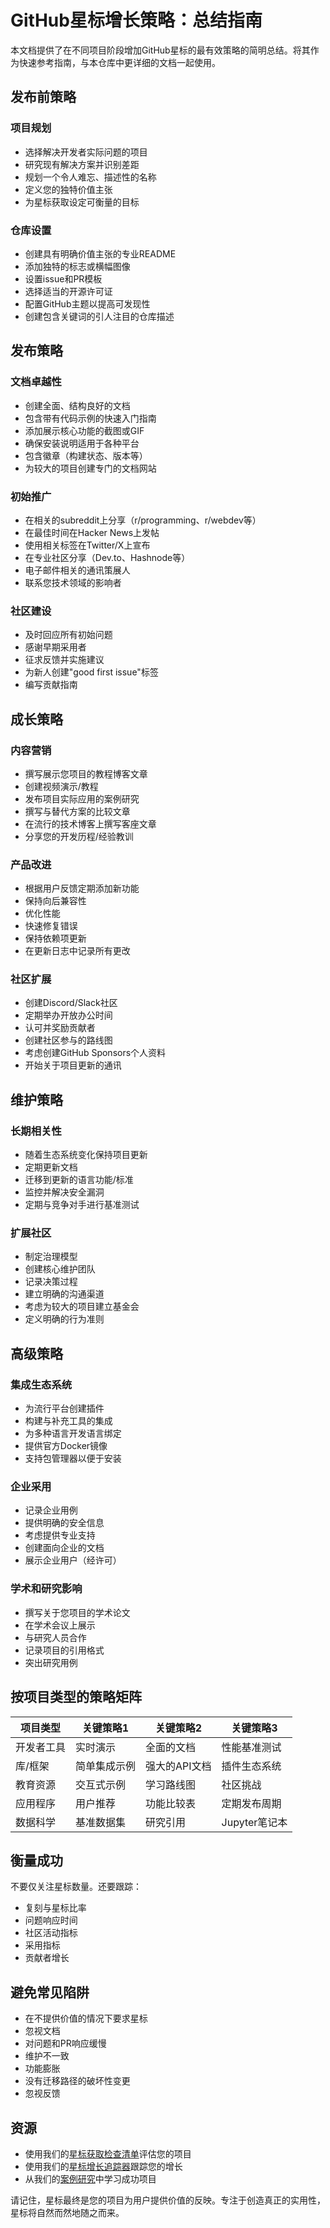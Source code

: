# GitHub星标增长策略：总结指南

本文档提供了在不同项目阶段增加GitHub星标的最有效策略的简明总结。将其作为快速参考指南，与本仓库中更详细的文档一起使用。

## 发布前策略

### 项目规划
- 选择解决开发者实际问题的项目
- 研究现有解决方案并识别差距
- 规划一个令人难忘、描述性的名称
- 定义您的独特价值主张
- 为星标获取设定可衡量的目标

### 仓库设置
- 创建具有明确价值主张的专业README
- 添加独特的标志或横幅图像
- 设置issue和PR模板
- 选择适当的开源许可证
- 配置GitHub主题以提高可发现性
- 创建包含关键词的引人注目的仓库描述

## 发布策略

### 文档卓越性
- 创建全面、结构良好的文档
- 包含带有代码示例的快速入门指南
- 添加展示核心功能的截图或GIF
- 确保安装说明适用于各种平台
- 包含徽章（构建状态、版本等）
- 为较大的项目创建专门的文档网站

### 初始推广
- 在相关的subreddit上分享（r/programming、r/webdev等）
- 在最佳时间在Hacker News上发帖
- 使用相关标签在Twitter/X上宣布
- 在专业社区分享（Dev.to、Hashnode等）
- 电子邮件相关的通讯策展人
- 联系您技术领域的影响者

### 社区建设
- 及时回应所有初始问题
- 感谢早期采用者
- 征求反馈并实施建议
- 为新人创建"good first issue"标签
- 编写贡献指南

## 成长策略

### 内容营销
- 撰写展示您项目的教程博客文章
- 创建视频演示/教程
- 发布项目实际应用的案例研究
- 撰写与替代方案的比较文章
- 在流行的技术博客上撰写客座文章
- 分享您的开发历程/经验教训

### 产品改进
- 根据用户反馈定期添加新功能
- 保持向后兼容性
- 优化性能
- 快速修复错误
- 保持依赖项更新
- 在更新日志中记录所有更改

### 社区扩展
- 创建Discord/Slack社区
- 定期举办开放办公时间
- 认可并奖励贡献者
- 创建社区参与的路线图
- 考虑创建GitHub Sponsors个人资料
- 开始关于项目更新的通讯

## 维护策略

### 长期相关性
- 随着生态系统变化保持项目更新
- 定期更新文档
- 迁移到更新的语言功能/标准
- 监控并解决安全漏洞
- 定期与竞争对手进行基准测试

### 扩展社区
- 制定治理模型
- 创建核心维护团队
- 记录决策过程
- 建立明确的沟通渠道
- 考虑为较大的项目建立基金会
- 定义明确的行为准则

## 高级策略

### 集成生态系统
- 为流行平台创建插件
- 构建与补充工具的集成
- 为多种语言开发语言绑定
- 提供官方Docker镜像
- 支持包管理器以便于安装

### 企业采用
- 记录企业用例
- 提供明确的安全信息
- 考虑提供专业支持
- 创建面向企业的文档
- 展示企业用户（经许可）

### 学术和研究影响
- 撰写关于您项目的学术论文
- 在学术会议上展示
- 与研究人员合作
- 记录项目的引用格式
- 突出研究用例

## 按项目类型的策略矩阵

| 项目类型 | 关键策略1 | 关键策略2 | 关键策略3 |
|---------|-----------|-----------|-----------|
| 开发者工具 | 实时演示 | 全面的文档 | 性能基准测试 |
| 库/框架 | 简单集成示例 | 强大的API文档 | 插件生态系统 |
| 教育资源 | 交互式示例 | 学习路线图 | 社区挑战 |
| 应用程序 | 用户推荐 | 功能比较表 | 定期发布周期 |
| 数据科学 | 基准数据集 | 研究引用 | Jupyter笔记本 |

## 衡量成功

不要仅关注星标数量。还要跟踪：

- 复刻与星标比率
- 问题响应时间
- 社区活动指标
- 采用指标
- 贡献者增长

## 避免常见陷阱

- 在不提供价值的情况下要求星标
- 忽视文档
- 对问题和PR响应缓慢
- 维护不一致
- 功能膨胀
- 没有迁移路径的破坏性变更
- 忽视反馈

## 资源

- 使用我们的[星标获取检查清单](../github-star-checklist.md)评估您的项目
- 使用我们的[星标增长追踪器](./star-growth-tracker.md)跟踪您的增长
- 从我们的[案例研究](./case-studies.md)中学习成功项目

请记住，星标最终是您的项目为用户提供价值的反映。专注于创造真正的实用性，星标将自然而然地随之而来。 